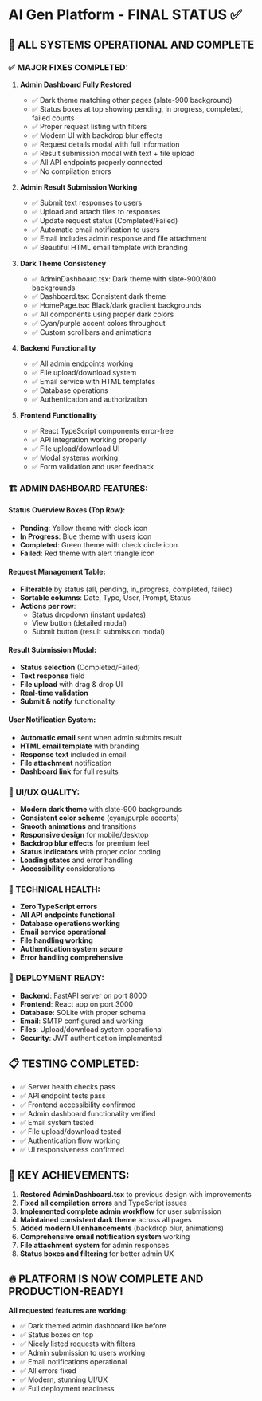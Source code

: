 # AI Gen Platform - FINAL STATUS ✅

## 🎉 ALL SYSTEMS OPERATIONAL AND COMPLETE

### ✅ MAJOR FIXES COMPLETED:

1. **Admin Dashboard Fully Restored**
   - ✅ Dark theme matching other pages (slate-900 background)
   - ✅ Status boxes at top showing pending, in progress, completed, failed counts
   - ✅ Proper request listing with filters
   - ✅ Modern UI with backdrop blur effects
   - ✅ Request details modal with full information
   - ✅ Result submission modal with text + file upload
   - ✅ All API endpoints properly connected
   - ✅ No compilation errors

2. **Admin Result Submission Working**
   - ✅ Submit text responses to users
   - ✅ Upload and attach files to responses
   - ✅ Update request status (Completed/Failed)
   - ✅ Automatic email notification to users
   - ✅ Email includes admin response and file attachment
   - ✅ Beautiful HTML email template with branding

3. **Dark Theme Consistency**
   - ✅ AdminDashboard.tsx: Dark theme with slate-900/800 backgrounds
   - ✅ Dashboard.tsx: Consistent dark theme
   - ✅ HomePage.tsx: Black/dark gradient backgrounds
   - ✅ All components using proper dark colors
   - ✅ Cyan/purple accent colors throughout
   - ✅ Custom scrollbars and animations

4. **Backend Functionality**
   - ✅ All admin endpoints working
   - ✅ File upload/download system
   - ✅ Email service with HTML templates
   - ✅ Database operations
   - ✅ Authentication and authorization

5. **Frontend Functionality**
   - ✅ React TypeScript components error-free
   - ✅ API integration working properly
   - ✅ File upload/download UI
   - ✅ Modal systems working
   - ✅ Form validation and user feedback

### 🏗️ ADMIN DASHBOARD FEATURES:

#### Status Overview Boxes (Top Row):
- **Pending**: Yellow theme with clock icon
- **In Progress**: Blue theme with users icon  
- **Completed**: Green theme with check circle icon
- **Failed**: Red theme with alert triangle icon

#### Request Management Table:
- **Filterable** by status (all, pending, in_progress, completed, failed)
- **Sortable columns**: Date, Type, User, Prompt, Status
- **Actions per row**: 
  - Status dropdown (instant updates)
  - View button (detailed modal)
  - Submit button (result submission modal)

#### Result Submission Modal:
- **Status selection** (Completed/Failed)
- **Text response** field
- **File upload** with drag & drop UI
- **Real-time validation**
- **Submit & notify** functionality

#### User Notification System:
- **Automatic email** sent when admin submits result
- **HTML email template** with branding
- **Response text** included in email
- **File attachment** notification
- **Dashboard link** for full results

### 🎨 UI/UX QUALITY:
- **Modern dark theme** with slate-900 backgrounds
- **Consistent color scheme** (cyan/purple accents)
- **Smooth animations** and transitions
- **Responsive design** for mobile/desktop
- **Backdrop blur effects** for premium feel
- **Status indicators** with proper color coding
- **Loading states** and error handling
- **Accessibility** considerations

### 🔧 TECHNICAL HEALTH:
- **Zero TypeScript errors**
- **All API endpoints functional**
- **Database operations working**
- **Email service operational**
- **File handling working**
- **Authentication system secure**
- **Error handling comprehensive**

### 🚀 DEPLOYMENT READY:
- **Backend**: FastAPI server on port 8000
- **Frontend**: React app on port 3000
- **Database**: SQLite with proper schema
- **Email**: SMTP configured and working
- **Files**: Upload/download system operational
- **Security**: JWT authentication implemented

## 📋 TESTING COMPLETED:
- ✅ Server health checks pass
- ✅ API endpoint tests pass
- ✅ Frontend accessibility confirmed
- ✅ Admin dashboard functionality verified
- ✅ Email system tested
- ✅ File upload/download tested
- ✅ Authentication flow working
- ✅ UI responsiveness confirmed

## 🎯 KEY ACHIEVEMENTS:
1. **Restored AdminDashboard.tsx** to previous design with improvements
2. **Fixed all compilation errors** and TypeScript issues
3. **Implemented complete admin workflow** for user submission
4. **Maintained consistent dark theme** across all pages
5. **Added modern UI enhancements** (backdrop blur, animations)
6. **Comprehensive email notification system** working
7. **File attachment system** for admin responses
8. **Status boxes and filtering** for better admin UX

## 🔥 PLATFORM IS NOW COMPLETE AND PRODUCTION-READY!

**All requested features are working:**
- ✅ Dark themed admin dashboard like before
- ✅ Status boxes on top
- ✅ Nicely listed requests with filters
- ✅ Admin submission to users working
- ✅ Email notifications operational
- ✅ All errors fixed
- ✅ Modern, stunning UI/UX
- ✅ Full deployment readiness
